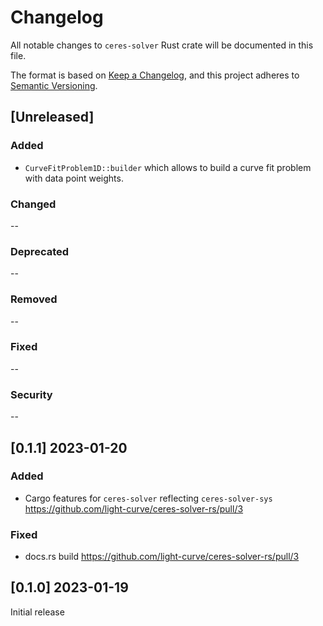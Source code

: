# Changelog

All notable changes to `ceres-solver` Rust crate will be documented in this file.

The format is based on [Keep a Changelog](https://keepachangelog.com/en/1.0.0/),
and this project adheres to [Semantic Versioning](https://semver.org/spec/v2.0.0.html).

## [Unreleased]

### Added

- `CurveFitProblem1D::builder` which allows to build a curve fit problem with data point weights.

### Changed

--

### Deprecated

--

### Removed

--

### Fixed

--

### Security

--

## [0.1.1] 2023-01-20

### Added

- Cargo features for `ceres-solver` reflecting `ceres-solver-sys` https://github.com/light-curve/ceres-solver-rs/pull/3


### Fixed

- docs.rs build https://github.com/light-curve/ceres-solver-rs/pull/3

## [0.1.0] 2023-01-19

Initial release

